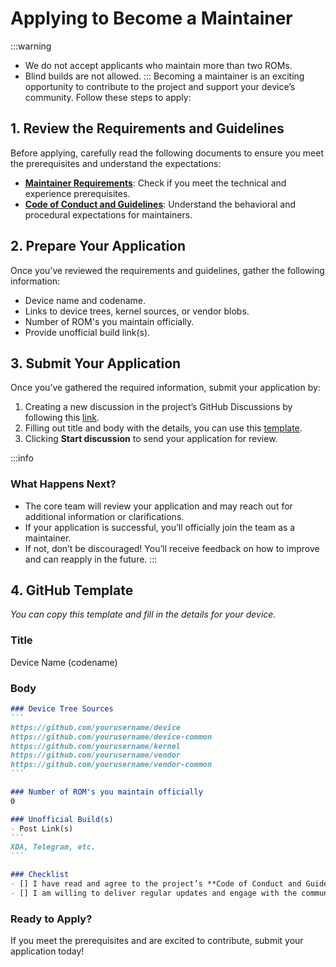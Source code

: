 # Applying to Become a Maintainer
:::warning
- We do not accept applicants who maintain more than two ROMs.
- Blind builds are not allowed.
:::
Becoming a maintainer is an exciting opportunity to contribute to the project and support your device’s community. Follow these steps to apply:

## 1. Review the Requirements and Guidelines
Before applying, carefully read the following documents to ensure you meet the prerequisites and understand the expectations:
- **[Maintainer Requirements](/developers/maintainership/requirements)**: Check if you meet the technical and experience prerequisites.
- **[Code of Conduct and Guidelines](/developers/maintainership/code-of-conduct-and-guidelines)**: Understand the behavioral and procedural expectations for maintainers.

## 2. Prepare Your Application
Once you’ve reviewed the requirements and guidelines, gather the following information:

- Device name and codename.
- Links to device trees, kernel sources, or vendor blobs.
- Number of ROM's you maintain officially.
- Provide unofficial build link(s).

## 3. Submit Your Application
Once you’ve gathered the required information, submit your application by:
1. Creating a new discussion in the project’s GitHub Discussions by following this [link](https://github.com/orgs/WitAqua/discussions/new?category=maintainership).
2. Filling out title and body with the details, you can use this [template](#_4-github-template).
3. Clicking **Start discussion** to send your application for review.

:::info
### What Happens Next?
- The core team will review your application and may reach out for additional information or clarifications.
- If your application is successful, you’ll officially join the team as a maintainer.
- If not, don’t be discouraged! You’ll receive feedback on how to improve and can reapply in the future.
:::

## 4. GitHub Template
*You can copy this template and fill in the details for your device.*

### Title
Device Name (codename)

### Body

``````md
### Device Tree Sources
```
https://github.com/yourusername/device
https://github.com/yourusername/device-common
https://github.com/yourusername/kernel
https://github.com/yourusername/vendor
https://github.com/yourusername/vendor-common
```

### Number of ROM's you maintain officially
0

### Unofficial Build(s)
- Post Link(s)
```
XDA, Telegram, etc.
```

### Checklist
- [] I have read and agree to the project’s **Code of Conduct and Guidelines**.
- [] I am willing to deliver regular updates and engage with the community.
``````

### **Ready to Apply?**
If you meet the prerequisites and are excited to contribute, submit your application today!
